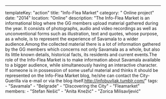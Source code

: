 ---
  templateKey: "action"
  title: "Info-Flea Market"
  category: " Online project"
  date: "2014"
  location: "Online"
  description: "The Info-Flea Market is an informational blog where the GG members upload material gathered during the year. It consists of photographs, audio and video recordings as well as unconventional forms such as illustration, text and quotes, whose purpose, as a whole, is to represent the experience of Savamala to a wider audience.Among the collected material there is a lot of information gathered by the GG members which concerns not only Savamala as a whole, but also its little known details, historical facts, its residents and current events.The role of the Info-Flea Market is to make information about Savamala available to a bigger audience, while simultaneously having an interactive character. If someone is in possession of some useful material and thinks it should be represented on the Info-Flea Market blog, he/she can contact the City- Guerilla via e-mail or via the blog itself.http://infobuvljak.tumblr.com/"
  tags: 
    - "Savamala"
    - "Belgrade"
    - "Discovering the City"
    - "Fleamarket"
  members: 
    - "Stefan Nešić"
    - "Anita Knežić"
    - "Zorica Milisavljević"
